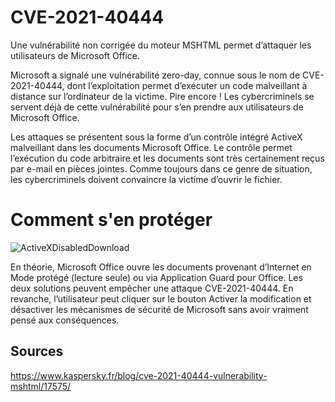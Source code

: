 # CVE-2021-40444

Une vulnérabilité non corrigée du moteur MSHTML permet d’attaquer les utilisateurs de Microsoft Office.

Microsoft a signalé une vulnérabilité zero-day, connue sous le nom de CVE-2021-40444, dont l’exploitation permet d’exécuter un code malveillant à distance 
sur l’ordinateur de la victime. Pire encore ! Les cybercriminels se servent déjà de cette vulnérabilité pour s’en prendre aux utilisateurs de Microsoft Office.

Les attaques se présentent sous la forme d’un contrôle intégré ActiveX malveillant dans les documents Microsoft Office.
Le contrôle permet l’exécution du code arbitraire et les documents sont très certainement reçus par e-mail en pièces jointes.
Comme toujours dans ce genre de situation, les cybercriminels doivent convaincre la victime d’ouvrir le fichier.


# Comment s'en protéger
![ActiveXDisabledDownload](https://user-images.githubusercontent.com/33367122/133552971-4282c0ba-5bda-492e-ba36-6bf9244ea177.png)


En théorie, Microsoft Office ouvre les documents provenant d’Internet en Mode protégé (lecture seule) ou via Application Guard pour Office. 
Les deux solutions peuvent empêcher une attaque CVE-2021-40444.
En revanche, l’utilisateur peut cliquer sur le bouton Activer la modification et désactiver les mécanismes de sécurité de Microsoft sans avoir vraiment pensé aux conséquences.

## Sources
https://www.kaspersky.fr/blog/cve-2021-40444-vulnerability-mshtml/17575/
